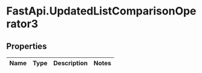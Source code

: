 # FastApi.UpdatedListComparisonOperator3

## Properties
Name | Type | Description | Notes
------------ | ------------- | ------------- | -------------
